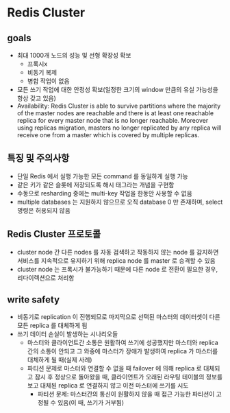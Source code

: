 # Redis Cluster

## goals

- 최대 1000개 노드의 성능 및 선형 확장성 확보
  - 프록시x
  - 비동기 복제
  - 병합 작업이 없음
- 모든 쓰기 작업에 대한 안정성 확보(일정한 크기의 window 만큼의 유실 가능성을 항상 갖고 있음)
- Availability: Redis Cluster is able to survive partitions where the majority of the master nodes are reachable and there is at least one reachable replica for every master node that is no longer reachable. Moreover using replicas migration, masters no longer replicated by any replica will receive one from a master which is covered by multiple replicas.

## 특징 및 주의사항

- 단일 Redis 에서 실행 가능한 모든 command 를 동일하게 실행 가능
- 같은 키가 같은 슬롯에 저장되도록 해시 태그라는 개념을 구현함
- 수동으로 resharding 중에는 multi-key 작업을 한동안 사용할 수 없음
- multiple databases 는 지원하지 않으므로 오직 database 0 만 존재하며, select 명령은 허용되지 않음

## Redis Cluster 프로토콜

- cluster node 간 다른 nodes 를 자동 검색하고 작동하지 않는 node 를 감지하면 서비스를 지속적으로 유지하기 위해 replica node 를 master 로 승격할 수 있음
- cluster node 는 프록시가 불가능하기 때문에 다른 node 로 전환이 필요한 경우, 리다이렉션으로 처리함

## write safety

- 비동기로 replication 이 진행되므로 마지막으로 선택된 마스터의 데이터셋이 다른 모든 replica 를 대체하게 됨
- 쓰기 데이터 손실이 발생하는 시나리오들
  - 마스터와 클라이언트간 소통은 원활하여 쓰기에 성공했지만 마스터와 replica 간의 소통이 안되고 그 와중에 마스터가 장애가 발생하여 replica 가 마스터를 대체하게 될 때(실제 사례)
  - 파티션 문제로 마스터와 연결할 수 없을 때 failover 에 의해 replica 로 대체되고 잠시 후 정상으로 돌아왔을 때, 클라이언트가 오래된 라우팅 테이블의 정보를 보고 대체된 replica 로 연결하지 않고 이전 마스터에 쓰기를 시도
    - 파티션 문제: 마스터간의 통신이 원활하지 않을 때 접근 가능한 파티션이 고정될 수 있음(이 때, 쓰기가 거부됨)
